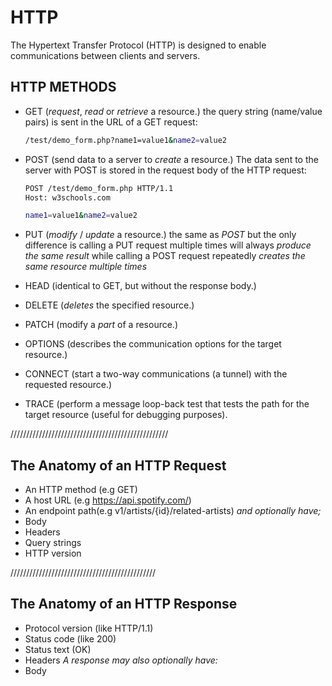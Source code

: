 # HTTP

The Hypertext Transfer Protocol (HTTP) is designed to enable communications between clients and servers.

## HTTP METHODS

- GET (_request_, _read_ or _retrieve_ a resource.)
  the query string (name/value pairs) is sent in the URL of a GET request:

  ```sh
  /test/demo_form.php?name1=value1&name2=value2
  ```

- POST (send data to a server to _create_ a resource.)
  The data sent to the server with POST is stored in the request body of the HTTP request:

  ```sh
  POST /test/demo_form.php HTTP/1.1
  Host: w3schools.com

  name1=value1&name2=value2

  ```

- PUT (_modify_ / _update_ a resource.)
  the same as _POST_ but the only difference is calling a PUT request multiple times will always _produce the same result_ while calling a POST request repeatedly _creates the same resource multiple times_

- HEAD (identical to GET, but without the response body.)

- DELETE (_deletes_ the specified resource.)

- PATCH (modify a _part_ of a resource.)

- OPTIONS (describes the communication options for the target resource.)

- CONNECT (start a two-way communications (a tunnel) with the requested resource.)

- TRACE (perform a message loop-back test that tests the path for the target resource (useful for debugging purposes).

//////////////////////////////////////////////////

## The Anatomy of an HTTP Request

- An HTTP method (e.g GET)
- A host URL (e.g https://api.spotify.com/)
- An endpoint path(e.g v1/artists/{id}/related-artists)
  _and optionally have;_
- Body
- Headers
- Query strings
- HTTP version

//////////////////////////////////////////////

## The Anatomy of an HTTP Response

- Protocol version (like HTTP/1.1)
- Status code (like 200)
- Status text (OK)
- Headers
  _A response may also optionally have:_
- Body
